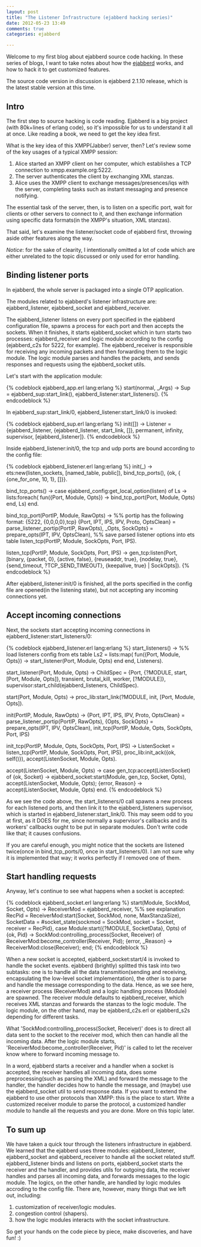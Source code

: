 ```yaml
---
layout: post
title: "The Listener Infrastructure (ejabberd hacking series)"
date: 2012-05-23 13:49
comments: true
categories: ejabberd

---
```


Welcome to my first blog about ejabberd source code hacking. In these series of blogs, I want to take notes about how the [ejabberd](http://www.ejabberd.im/) works, and how to hack it to get customized features.

The source code version in discussion is ejabberd 2.1.10 release, which is the latest stable version at this time.

## Intro
The first step to source hacking is code reading. Ejabberd is a big project (with 80k+lines of erlang code), so it's impossible for us to understand it all at once. Like reading a book, we need to get the key idea first.

What is the key idea of this XMPP(Jabber) server, then? Let's review some of the key usages of a typical XMPP session:

1. Alice started an XMPP client on her computer, which establishes a TCP connection to xmpp.example.org:5222.
2. The server authenticates the client by exchanging XML stanzas.
3. Alice uses the XMPP client to exchange messages/presences/iqs with the server, completing tasks such as instant messaging and presence notifying.

The essential task of the server, then, is to listen on a specific port, wait for clients or other servers to connect to it, and then exchange information using specific data formats(in the XMPP's situation, XML stanzas).

That said, let's examine the listener/socket code of ejabberd first, throwing aside other features along the way.

*Notice*: for the sake of clearity, I intentionally omitted a lot of code which are either unrelated to the topic discussed or only used for error handling. 

## Binding listener ports
In ejabberd, the whole server is packaged into a single OTP application.

The modules related to ejabberd's listener infrastructure are: ejabberd_listener, ejabberd_socket and ejabberd_receiver.

The ejabberd_listener listens on every port specified in the ejabberd configuration file, spawns a process for each port and then accepts the sockets. When it finishes, it starts ejabberd_socket which in turn starts two processes: ejabberd_receiver and logic module according to the config (ejabberd_c2s for 5222, for example). The ejabberd_receiver is responsible for receiving any incoming packets and then forwarding them to the logic module. The logic module parses and handles the packets, and sends responses and requests using the ejabberd_socket utils.

Let's start with the application module:

{% codeblock ejabberd_app.erl lang:erlang %}
start(normal, _Args) ->
    Sup = ejabberd_sup:start_link(),
    ejabberd_listener:start_listeners().
{% endcodeblock %}

In ejabberd_sup:start_link/0, ejabberd_listener:start_link/0 is invoked:

{% codeblock ejabberd_sup.erl lang:erlang %}
init([]) ->
    Listener =
    {ejabberd_listener,
     {ejabberd_listener, start_link, []},
     permanent,
     infinity,
     supervisor,
     [ejabberd_listener]}.
{% endcodeblock %}

Inside ejabberd_listener:init/0, the tcp and udp ports are bound according to the config file:

{% codeblock ejabberd_listener.erl lang:erlang %}
init(_) ->
    ets:new(listen_sockets, [named_table, public]),
    bind_tcp_ports(),
    {ok, { {one_for_one, 10, 1}, []}}.

bind_tcp_ports() ->
    case ejabberd_config:get_local_option(listen) of
        Ls ->
            lists:foreach(
              fun({Port, Module, Opts}) ->
                  bind_tcp_port(Port, Module, Opts)
              end,
              Ls)
    end.

bind_tcp_port(PortIP, Module, RawOpts) ->
    %% portip has the following format: {5222, {0,0,0,0},tcp}
    {Port, IPT, IPS, IPV, Proto, OptsClean} = parse_listener_portip(PortIP, RawOpts),
    _Opts, SockOpts} = prepare_opts(IPT, IPV, OptsClean),
    %% save parsed listener options into ets table
    listen_tcp(PortIP, Module, SockOpts, Port, IPS).

listen_tcp(PortIP, Module, SockOpts, Port, IPS) ->
    gen_tcp:listen(Port, [binary,
                {packet, 0},
                {active, false},
                {reuseaddr, true},
                {nodelay, true},
                {send_timeout, ?TCP_SEND_TIMEOUT},
                {keepalive, true} |
                SockOpts]).
{% endcodeblock %}

After ejabberd_listener:init/0 is finished, all the ports specified in the config file are opened(in the listening state), but not accepting any incoming connections yet.

## Accept incoming connections
Next, the sockets start accepting incoming connections in ejabberd_listener:start_listeners/0:

{% codeblock ejabberd_listener.erl lang:erlang %}
start_listeners() ->
    %% load listeners config from ets table
    Ls2 = lists:map(
        fun({Port, Module, Opts}) ->
            start_listener(Port, Module, Opts)
        end
    end, Listeners).
    
start_listener(Port, Module, Opts) ->
    ChildSpec = {Port,
         {?MODULE, start, [Port, Module, Opts]},
         transient,
         brutal_kill,
         worker,
         [?MODULE]},
    supervisor:start_child(ejabberd_listeners, ChildSpec).
    
start(Port, Module, Opts) ->
    proc_lib:start_link(?MODULE, init, [Port, Module, Opts]).

init(PortIP, Module, RawOpts) ->
    {Port, IPT, IPS, IPV, Proto, OptsClean} = parse_listener_portip(PortIP, RawOpts),
    {Opts, SockOpts} = prepare_opts(IPT, IPV, OptsClean),
    init_tcp(PortIP, Module, Opts, SockOpts, Port, IPS)

init_tcp(PortIP, Module, Opts, SockOpts, Port, IPS) ->
    ListenSocket = listen_tcp(PortIP, Module, SockOpts, Port, IPS),
    proc_lib:init_ack({ok, self()}),
    accept(ListenSocket, Module, Opts).
    
accept(ListenSocket, Module, Opts) ->
    case gen_tcp:accept(ListenSocket) of
    {ok, Socket} ->
        ejabberd_socket:start(Module, gen_tcp, Socket, Opts),
        accept(ListenSocket, Module, Opts);
    {error, Reason} ->
        accept(ListenSocket, Module, Opts)
    end.
{% endcodeblock %}

As we see the code above, the start_listeners/0 call spawns a new process for each listened ports, and then link it to the ejabberd_listeners supervisor, which is started in ejabberd_listener:start_link/0. This may seem odd to you at first, as it DOES for me, since normally a supervisor's callbacks and its workers' callbacks ought to be put in separate modules. Don't write code like that; it causes confusions.

If you are careful enough, you might notice that the sockets are listened twice(once in bind_tcp_ports/0, once in start_listeners/0). I am not sure why it is implemented that way; it works perfectly if I removed one of them.

## Start handling requests
Anyway, let's continue to see what happens when a socket is accepted:

{% codeblock ejabberd_socket.erl lang:erlang %}
start(Module, SockMod, Socket, Opts) ->
    ReceiverMod = ejabberd_receiver,  %% see explanation
    RecPid = ReceiverMod:start(Socket, SockMod, none, MaxStanzaSize),
    SocketData = #socket_state{sockmod = SockMod,
                   socket = Socket,
                   receiver = RecPid},
    case Module:start({?MODULE, SocketData}, Opts) of
        {ok, Pid} ->
            SockMod:controlling_process(Socket, Receiver) of
            ReceiverMod:become_controller(Receiver, Pid);
        {error, _Reason} ->
            ReceiverMod:close(Receiver);
    end;
{% endcodeblock %}

When a new socket is accepted, ejabberd_socket:start/4 is invoked to handle the socket events. ejabberd (brightly) splitted this task into two subtasks: one is to handle all the data transmition(sending and receiving, encapsulating the low-level socket implementation), the other is to parse and handle the message corresponding to the data. Hence, as we see here, a receiver process (ReceiverMod) and a logic handling process (Module) are spawned. The receiver module defaults to ejabberd_receiver, which receives XML stanzas and forwards the stanzas to the logic module. The logic module, on the other hand, may be ejabberd_c2s.erl or ejabberd_s2s depending for different tasks.

What 'SockMod:controlling_process(Socket, Receiver)' does is to direct all data sent to the socket to the receiver mod, which then can handle all the incoming data. After the logic module starts, 'ReceiverMod:become_controller(Receiver, Pid)' is called to let the receiver know where to forward incoming message to.

In a word, ejabberd starts a receiver and a handler when a socket is accepted, the receiver handles all incoming data, does some preprocessing(such as parsing the XML) and forward the message to the handler, the handler decides how to handle the message, and (maybe) use the ejabberd_socket util to send response data. If you want to extend the ejabberd to use other protocols than XMPP: this is the place to start. Write a customized receiver module to parse the protocol, a customized handler module to handle all the requests and you are done. More on this topic later.

## To sum up
We have taken a quick tour through the listeners infrastructure in ejabberd. We learned that the ejabberd uses three modules: ejabberd_listener, ejabberd_socket and ejabberd_receiver to handle all the socket related stuff. ejabberd_listener binds and listens on ports, ejabberd_socket starts the receiver and the handler, and provides utils for outgoing data, the receiver handles and parses all incoming data, and forwards messages to the logic module. The logics, on the other handle, are handled by logic modules accroding to the config file. There are, however, many things that we left out, including:

1. customization of receiver/logic modules.
2. congestion control (shapers).
3. how the logic modules interacts with the socket infrastructure.

So get your hands on the code piece by piece, make discoveries, and have fun! :)



